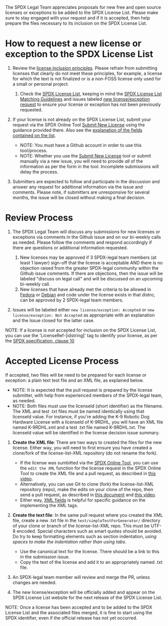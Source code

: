
The SPDX Legal Team appreciates proposals for new free and open source licenses or exceptions to be added to the SPDX License List.  Please make sure to stay engaged with your request and if it is accepted, then help prepare the files necessary to its inclusion on the SPDX License List.

# How to request a new license or exception to the SPDX License List

1.  Review the [license inclusion principles](license-inclusion-principles.md). Please refrain from submitting licenses that clearly do not meet these principles, for example, a license for which the text is not finalized or is a non-FOSS license only used for a small or personal project.

    1.  Check the [SPDX License List](https://spdx.org/licenses/), keeping in mind the [SPDX License List Matching Guidelines](https://spdx.github.io/spdx-spec/v2.3/license-matching-guidelines-and-templates/) and issues labeled [new license/exception request](https://github.com/spdx/license-list-XML/labels/new%20license%2Fexception%20request) to ensure your license or exception has not been previously requested.

2. If your license is not already on the SPDX License List, submit your request via the SPDX Online Tool [Submit New License](https://tools.spdx.org/app/submit_new_license/) using the guidance provided there. Also see the [explanation of the fields contained on the list](license-fields.md).
   * NOTE: You must have a Github account in order to use this tool/process.
   * NOTE: Whether you use the [Submit New License](https://tools.spdx.org/app/submit_new_license/) tool or submit manually via a new issue, you will need to provide *all* of the information as per the form in the tool. Incomplete submissions will delay the process.

3. Submitters are expected to follow and participate in the discussion and answer any request for additional information via the issue and comments. Please note, if submitters are unresponsive for several months, the issue will be closed without making a final decision.

# Review Process

1. The SPDX Legal Team will discuss any submissions for new licenses or exceptions via comments in the Github issue and on our bi-weekly calls as needed. Please follow the comments and respond accordingly if there are questions or additional information requested.
    1. New licenses may be approved if 3 SPDX-legal team members (at least 1 lawyer) sign-off that the license is acceptable AND there is no objection raised from the greater SPDX-legal community within the Github issue comments. If there are objections, then the issue will be labeled "discuss on legal call" and will be discussed on an upcoming bi-weekly call.
    2. New licenses that have already met the criteria to be allowed in [Fedora](https://docs.fedoraproject.org/en-US/legal/license-approval/) or [Debian](https://www.debian.org/social_contract) and code under the license exists in that distro, can be approved by 2 SPDX-legal team members.
  
2. Issues will be labeled either `new license/exception: Accepted` or `new license/exception: Not Accepted` as appropriate with an explanation and the Issue closed for the latter case.

NOTE: If a license is *not* accepted for inclusion on the SPDX License List, you can use the 'LicenseRef-[idstring]' tag to identify your license, as per the [SPDX specification, clause 10](https://spdx.github.io/spdx-spec/v2.3/other-licensing-information-detected/)

# Accepted License Process

If accepted, two files will be need to be prepared for each license or exception: a plain text test file and an XML file, as explained below. 
* NOTE: It is expected that the pull request is prepared by the license submitter, with help from experienced members of the SPDX-legal team, as needed.
* NOTE: Both files must use the licenseId (short identifier) as the filename. The XML and test .txt files must be named identically using that licenseId value. For instance, if you're adding the K-9 Robotic Dog Hardware License with a licenseId of K-9RDHL, you will have an XML file named K-9RDHL.xml and a test .txt file named K-9RDHL.txt. The licenseId value will be identified in the license decision issue summary.

1. __Create the XML file__: There are two ways to created the files for the new license. Either way, you will need to first ensure you have created a clone/fork of the license-list-XML repository (do not rename the fork). 
    * If the license was sumbitted via the [SPDX Online Tool](https://tools.spdx.org/app/license_requests/), you can use the `edit the XML` function for the license request in the SPDX Online Tool to create the XML file and a pull request, as described in [this video](https://drive.google.com/file/d/1EGyD1_hVrhMMeU2K7tsiaWlmCX7rJBbV/view?usp=share_link). 
    * Alternatively, you can use Git to clone (fork) the license-list-XML repository (repo), make the edits on your clone of the repo, then send a pull request, as described in [this document](https://github.com/spdx/license-list-XML/blob/main/DOCS/git-usage.md) and [this video](https://drive.google.com/file/d/10deXLZWNvWl7zjKczf-DuJx3oooN_7CI/view?usp=share_link). 
    * Either way, [XML fields](https://github.com/spdx/license-list-XML/blob/main/DOCS/xml-fields.md) is helpful for specific guidance on the implementing the XML tags.

1. __Create the text file__: In the same pull request where you created the XML file, create a new .txt file in the `test/simpleTestForGenerator/` directory of your clone or branch of the license-list-XML repo. This must be UTF-8 encoded. Special characters such as smart quotes should be avoided. Do try to keep formatting elements such as section indentation, _using spaces to make the indentation rather than using tabs_.
    * Use the canonical text for the license. There should be a link to this in the submission issue.
    * Copy the text of the license and add it to an appropriately named .txt file.

3. An SPDX-legal team member will review and merge the PR, unless changes are needed.

4. The new license/exception will be officially added and appear on the SPDX License List website for the next release of the SPDX License List.

NOTE: Once a license has been accepted and to be added to the SPDX License List and the associated files merged, it is fine to start using the SPDX identifier, even if the official release has not yet occurred. 



